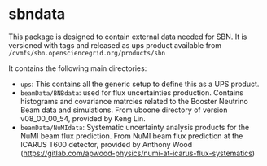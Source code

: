 # sbndata

This package is designed to contain external data needed for SBN. It is versioned with tags and released as ups product available from `/cvmfs/sbn.opensciencegrid.org/products/sbn`

It contains the following main directories:

- `ups`: This contains all the generic setup to define this as a UPS product.
- `beamData/BNBdata`: used for flux uncertainties production. Contains histograms and covariance matrcies related to the Booster Neutrino Beam data and simulations. From uboone directory of version v08_00_00_54, provided by Keng Lin.
- `beamData/NuMIdata`: Systematic uncertainty analysis products for the NuMI beam flux prediction. From NuMI beam flux prediction at the ICARUS T600 detector, provided by Anthony Wood (https://gitlab.com/apwood-physics/numi-at-icarus-flux-systematics)

